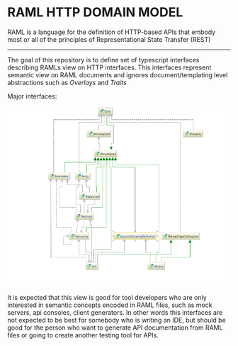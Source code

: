 # RAML HTTP DOMAIN MODEL

RAML is a language for the definition of HTTP-based APIs that embody most or all of the principles of Representational State Transfer (REST)

-----

The goal of this repository is to define set of typescript interfaces describing RAMLs view on HTTP interfaces. This interfaces represent semantic view on RAML documents and ignores document/templating level abstractions such as *Overlays* and *Traits*

Major interfaces:

![Diagram](diagram.png)


It is expected that this view is good for tool developers who are only interested in semantic concepts encoded in RAML files, such as mock servers, api consoles, client generators. In other words this interfaces are not expected to be best for somebody who is writing an IDE, but should be good for the person who want to generate API documentation from RAML files or going to create another testing tool for APIs.

